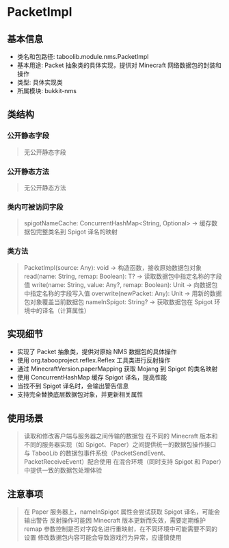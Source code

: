 # PacketImpl

## 基本信息
- 类名和包路径: taboolib.module.nms.PacketImpl
- 基本用途: Packet 抽象类的具体实现，提供对 Minecraft 网络数据包的封装和操作
- 类型: 具体实现类
- 所属模块: bukkit-nms

## 类结构

### 公开静态字段
> 无公开静态字段

### 公开静态方法
> 无公开静态方法

### 类内可被访问字段
> spigotNameCache: ConcurrentHashMap<String, Optional<String>> -> 缓存数据包完整类名到 Spigot 译名的映射

### 类方法
> PacketImpl(source: Any): void -> 构造函数，接收原始数据包对象
> read<T>(name: String, remap: Boolean): T? -> 读取数据包中指定名称的字段值
> write(name: String, value: Any?, remap: Boolean): Unit -> 向数据包中指定名称的字段写入值
> overwrite(newPacket: Any): Unit -> 用新的数据包对象覆盖当前数据包
> nameInSpigot: String? -> 获取数据包在 Spigot 环境中的译名（计算属性）

## 实现细节
- 实现了 Packet 抽象类，提供对原始 NMS 数据包的具体操作
- 使用 org.tabooproject.reflex.Reflex 工具类进行反射操作
- 通过 MinecraftVersion.paperMapping 获取 Mojang 到 Spigot 的类名映射
- 使用 ConcurrentHashMap 缓存 Spigot 译名，提高性能
- 当找不到 Spigot 译名时，会输出警告信息
- 支持完全替换底层数据包对象，并更新相关属性

## 使用场景
> 读取和修改客户端与服务器之间传输的数据包
> 在不同的 Minecraft 版本和不同的服务器实现（如 Spigot、Paper）之间提供统一的数据包操作接口
> 与 TabooLib 的数据包事件系统（PacketSendEvent、PacketReceiveEvent）配合使用
> 在混合环境（同时支持 Spigot 和 Paper）中提供一致的数据包处理体验

## 注意事项
> 在 Paper 服务器上，nameInSpigot 属性会尝试获取 Spigot 译名，可能会输出警告
> 反射操作可能因 Minecraft 版本更新而失效，需要定期维护
> remap 参数控制是否对字段名进行重映射，在不同环境中可能需要不同的设置
> 修改数据包内容可能会导致游戏行为异常，应谨慎使用

